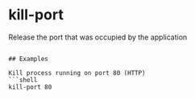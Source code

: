 # kill-port
Release the port that was occupied by the application

```

## Examples

Kill process running on port 80 (HTTP)
```shell
kill-port 80
```
